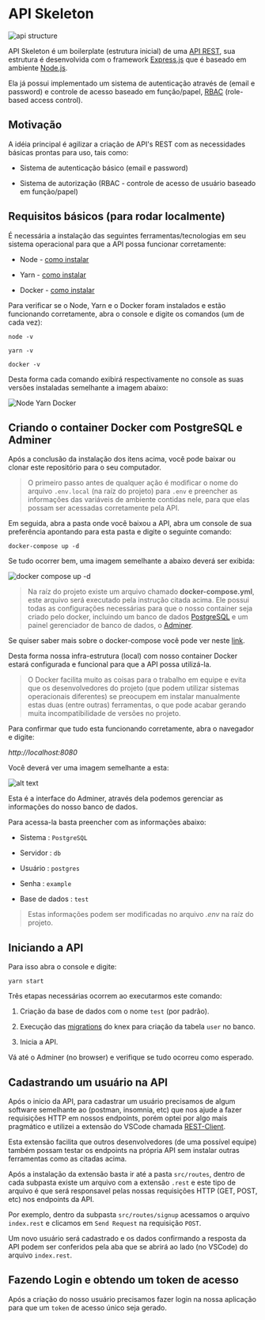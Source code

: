 # API Skeleton

![api structure](https://i.imgur.com/Mcbej5F.png)

API Skeleton é um boilerplate (estrutura inicial) de uma [API REST](https://www.redhat.com/pt-br/topics/api/what-is-a-rest-api), sua estrutura é desenvolvida com o framework [Express.js](https://expressjs.com/pt-br/starter/generator.html) que é baseado em ambiente [Node.js](https://bit.ly/37gHEaf).

Ela já possui implementado um sistema de autenticação através de (email e password) e controle de acesso baseado em função/papel, [RBAC](https://bit.ly/34B4dWl) (role-based access control).

## Motivação

A idéia principal é agilizar a criação de API's REST com as necessidades básicas prontas para uso, tais como:

- Sistema de autenticação básico (email e password)

* Sistema de autorização (RBAC - controle de acesso de usuário baseado em função/papel)

## Requisitos básicos (para rodar localmente)

É necessária a instalação das seguintes ferramentas/tecnologias em seu sistema operacional para que a API possa funcionar corretamente:

- Node - <a target="_blank" href="https://nodejs.org/en/download">como instalar</a>

* Yarn - <a target="_blank" href="https://community.chocolatey.org/packages/yarn">como instalar</a>

- Docker - <a target="_blank" href="https://docs.docker.com/desktop/windows/install">como instalar</a>

Para verificar se o Node, Yarn e o Docker foram instalados e estão funcionando corretamente, abra o console e digite os comandos (um de cada vez):

`node -v`

`yarn -v`

`docker -v`

Desta forma cada comando exibirá respectivamente no console as suas versões instaladas semelhante a imagem abaixo:

![Node Yarn Docker](https://i.imgur.com/rYt0Rjo.png)

## Criando o container Docker com PostgreSQL e Adminer

Após a conclusão da instalação dos itens acima, você pode baixar ou clonar este repositório para o seu computador.

> O primeiro passo antes de qualquer ação é modificar o nome do arquivo `.env.local` (na raíz do projeto) para `.env` e preencher as informações das variáveis de ambiente contidas nele, para que elas possam ser acessadas corretamente pela API.

Em seguida, abra a pasta onde você baixou a API, abra um console de sua preferência apontando para esta pasta e digite o seguinte comando:

`docker-compose up -d`

Se tudo ocorrer bem, uma imagem semelhante a abaixo deverá ser exibida:

![docker compose up -d](https://i.imgur.com/0Owk8uA.png)

> Na raíz do projeto existe um arquivo chamado **docker-compose.yml**, este arquivo será executado pela instrução citada acima. Ele possui todas as configurações necessárias para que o nosso container seja criado pelo docker, incluindo um banco de dados [PostgreSQL](https://hub.docker.com/_/postgres) e um painel gerenciador de banco de dados, o [Adminer](https://hub.docker.com/_/adminer).

Se quiser saber mais sobre o docker-compose você pode ver neste [link](https://docs.docker.com/compose).

Desta forma nossa infra-estrutura (local) com nosso container Docker estará configurada e funcional para que a API possa utilizá-la.

> O Docker facilita muito as coisas para o trabalho em equipe e evita que os desenvolvedores do projeto (que podem utilizar sistemas operacionais diferentes) se preocupem em instalar manualmente estas duas (entre outras) ferramentas, o que pode acabar gerando muita incompatibilidade de versões no projeto.

Para confirmar que tudo esta funcionando corretamente, abra o navegador e digite:

_http://localhost:8080_

Você deverá ver uma imagem semelhante a esta:

![alt text](https://i.imgur.com/eA9sl28.png)

Esta é a interface do Adminer, através dela podemos gerenciar as informações do nosso banco de dados.

Para acessa-la basta preencher com as informações abaixo:

- Sistema : `PostgreSQL`

- Servidor : `db`

- Usuário : `postgres`

- Senha : `example`

* Base de dados : `test`

> Estas informações podem ser modificadas no arquivo _.env_ na raíz do projeto.

## Iniciando a API

Para isso abra o console e digite:

`yarn start`

Três etapas necessárias ocorrem ao executarmos este comando:

1. Criação da base de dados com o nome `test` (por padrão).

2. Execução das [migrations](https://knexjs.org/#Migrations) do knex para criação da tabela `user` no banco.

3. Inicia a API.

Vá até o Adminer (no browser) e verifique se tudo ocorreu como esperado.

## Cadastrando um usuário na API

Após o inicio da API, para cadastrar um usuário precisamos de algum software semelhante ao (postman, insomnia, etc) que nos ajude a fazer requisições HTTP em nossos endpoints, porém optei por algo mais pragmático e utilizei a extensão do VSCode chamada <a target="_blank" href="https://bit.ly/37j56DL">REST-Client</a>.

Esta extensão facilita que outros desenvolvedores (de uma possível equipe) também possam testar os endpoints na própria API sem instalar outras ferramentas como as citadas acima.

Após a instalação da extensão basta ir até a pasta `src/routes`, dentro de cada subpasta existe um arquivo com a extensão `.rest` e este tipo de arquivo é que será responsavel pelas nossas requisições HTTP (GET, POST, etc) nos endpoints da API.

Por exemplo, dentro da subpasta `src/routes/signup` acessamos o arquivo `index.rest` e clicamos em `Send Request` na requisição `POST`.

Um novo usuário será cadastrado e os dados confirmando a resposta da API podem ser conferidos pela aba que se abrirá ao lado (no VSCode) do arquivo `index.rest`.

## Fazendo Login e obtendo um token de acesso

Após a criação do nosso usuário precisamos fazer login na nossa aplicação para que um `token` de acesso único seja gerado.
